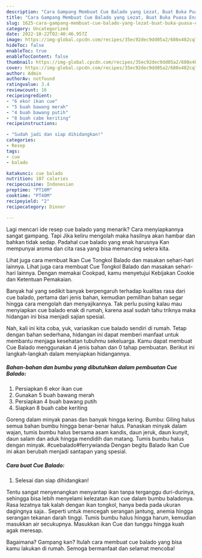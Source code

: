 ```yaml
---
description: "Cara Gampang Membuat Cue Balado yang Lezat, Buat Buka Puasa Enak Banget"
title: "Cara Gampang Membuat Cue Balado yang Lezat, Buat Buka Puasa Enak Banget"
slug: 1625-cara-gampang-membuat-cue-balado-yang-lezat-buat-buka-puasa-enak-banget
category: Uncategorized
date: 2022-10-22T02:40:46.957Z
image: https://img-global.cpcdn.com/recipes/35ec92dec9dd05a2/680x482cq70/cue-balado-foto-resep-utama.jpg
hideToc: false
enableToc: true
enableTocContent: false
thumbnail: https://img-global.cpcdn.com/recipes/35ec92dec9dd05a2/680x482cq70/cue-balado-foto-resep-utama.jpg
cover: https://img-global.cpcdn.com/recipes/35ec92dec9dd05a2/680x482cq70/cue-balado-foto-resep-utama.jpg
author: Admin
authorAv: notfound
ratingvalue: 3.4
reviewcount: 16
recipeingredient:
- "6 ekor ikan cue"
- "5 buah bawang merah"
- "4 buah bawang putih"
- "8 buah cabe keriting"
recipeinstructions:

- "Sudah jadi dan siap dihidangkan!"
categories:
- Resep
tags:
- cue
- balado

katakunci: cue balado 
nutrition: 107 calories
recipecuisine: Indonesian
preptime: "PT10M"
cooktime: "PT40M"
recipeyield: "2"
recipecategory: Dinner

---
```



Lagi mencari ide resep cue balado yang menarik? Cara menyiapkannya sangat gampang. Tapi Jika keliru mengolah maka hasilnya akan hambar dan bahkan tidak sedap. Padahal cue balado yang enak harusnya Kan mempunyai aroma dan cita rasa yang bisa memancing selera kita.


Lihat juga cara membuat Ikan Cue Tongkol Balado dan masakan sehari-hari lainnya. Lihat juga cara membuat Cue Tongkol Balado dan masakan sehari-hari lainnya. Dengan memakai Cookpad, kamu menyetujui Kebijakan Cookie dan Ketentuan Pemakaian.

Banyak hal yang sedikit banyak berpengaruh terhadap kualitas rasa dari cue balado, pertama dari jenis bahan, kemudian pemilihan bahan segar hingga cara mengolah dan menyajikannya. Tak perlu pusing kalau mau menyiapkan cue balado enak di rumah, karena asal sudah tahu triknya maka hidangan ini bisa menjadi sajian spesial.


Nah, kali ini kita coba, yuk, variasikan cue balado sendiri di rumah. Tetap dengan bahan sederhana, hidangan ini dapat memberi manfaat untuk membantu menjaga kesehatan tubuhmu sekeluarga. Kamu dapat membuat Cue Balado menggunakan 4 jenis bahan dan 0 tahap pembuatan. Berikut ini langkah-langkah dalam menyiapkan hidangannya.

<!--inarticleads1-->

##### Bahan-bahan dan bumbu yang dibutuhkan dalam pembuatan Cue Balado:

1. Persiapkan 6 ekor ikan cue
1. Gunakan 5 buah bawang merah
1. Persiapkan 4 buah bawang putih
1. Siapkan 8 buah cabe keriting


Goreng dalam minyak panas dan banyak hingga kering. Bumbu: Giling halus semua bahan bumbu hingga benar-benar halus. Panaskan minyak dalam wajan, tumis bumbu halus bersama asam kandis, daun jeruk, daun kunyit, daun salam dan aduk hingga mendidih dan matang. Tumis bumbu halus dengan minyak. #cuebalado#ferrywianda Dengan begitu Balado Ikan Cue ini akan berubah menjadi santapan yang spesial. 

<!--inarticleads2-->

##### Cara buat Cue Balado:


1. Selesai dan siap dihidangkan!

Tentu sangat menyenangkan menyantap ikan tanpa terganggu duri-durinya, sehingga bisa lebih menyelami kelezatan ikan cue dalam bumbu baladonya. Rasa lezatnya tak kalah dengan ikan tongkol, hanya beda pada ukuran dagingnya saja.. Seperti untuk mencegah serangan jantung, anemia hingga serangan tekanan darah tinggi. Tumis bumbu halus hingga harum, kemudian masukkan air secukupnya. Masukkan ikan Cue dan tunggu hingga kuah agak meresap. 

Bagaimana? Gampang kan? Itulah cara membuat cue balado yang bisa kamu lakukan di rumah. Semoga bermanfaat dan selamat mencoba!
